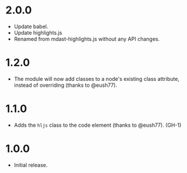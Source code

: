 # 2.0.0

* Update babel.
* Update highlights.js
* Renamed from mdast-highlights.js without any API changes.

# 1.2.0

* The module will now add classes to a node's existing class attribute, instead
  of overriding (thanks to @eush77).

# 1.1.0

* Adds the `hljs` class to the code element (thanks to @eush77). (GH-1)

# 1.0.0

* Initial release.
